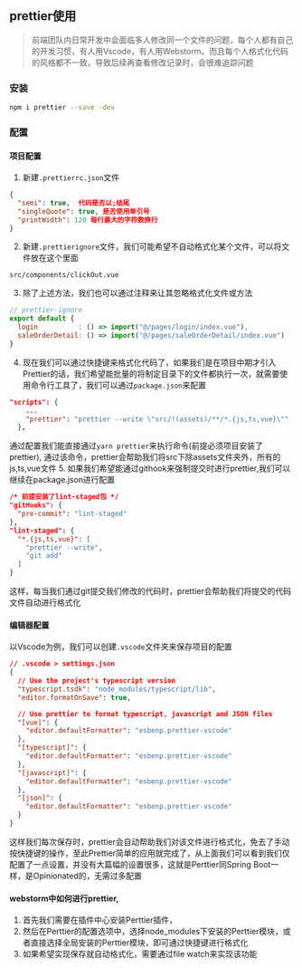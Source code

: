 ## prettier使用
> 前端团队内日常开发中会面临多人修改同一个文件的问题，每个人都有自己的开发习惯，有人用Vscode，有人用Webstorm。而且每个人格式化代码的风格都不一致，导致后续再查看修改记录时，会很难追踪问题

### 安装
```bash
npm i prettier --save -dev
```
### 配置
#### 项目配置
1. 新建`.prettierrc.json`文件
```json
{
  "semi": true,  代码是否以;结尾
  "singleQuote": true, 是否使用单引号
  "printWidth": 120 每行最大的字符数换行
}
```
2. 新建`.prettierignore`文件，我们可能希望不自动格式化某个文件，可以将文件放在这个里面
```
src/components/clickOut.vue
```
3. 除了上述方法，我们也可以通过注释来让其忽略格式化文件或方法
```js
// prettier-ignore
export default {
  login          : () => import("@/pages/login/index.vue"),
  saleOrderDetail: () => import("@/pages/saleOrderDetail/index.vue")
}
```
4. 现在我们可以通过快捷键来格式化代码了，如果我们是在项目中期才引入Prettier的话，我们希望能批量的将制定目录下的文件都执行一次，就需要使用命令行工具了，我们可以通过`package.json`来配置
```json
"scripts": {
    ...
    "prettier": "prettier --write \"src/!(assets)/**/*.{js,ts,vue}\""
  },
```
通过配置我们能直接通过`yarn prettier`来执行命令(前提必须项目安装了prettier), 通过该命令，prettier会帮助我们将src下除assets文件夹外，所有的js,ts,vue文件
5. 如果我们希望能通过githook来强制提交时进行prettier,我们可以继续在package.json进行配置
```json
/* 前提安装了lint-staged包 */
"gitHooks": {
  "pre-commit": "lint-staged"
},
"lint-staged": {
  "*.{js,ts,vue}": [
    "prettier --write",
    "git add"
  ]
}
```
这样，每当我们通过git提交我们修改的代码时，prettier会帮助我们将提交的代码文件自动进行格式化

#### 编辑器配置
以Vscode为例，我们可以创建`.vscode`文件夹来保存项目的配置
```json
// .vscode > settings.json
{
  // Use the project's typescript version
  "typescript.tsdk": "node_modules/typescript/lib",
  "editor.formatOnSave": true,

  // Use prettier to format typescript, javascript and JSON files
  "[vue]": {
    "editor.defaultFormatter": "esbenp.prettier-vscode"
  },
  "[typescript]": {
    "editor.defaultFormatter": "esbenp.prettier-vscode"
  },
  "[javascript]": {
    "editor.defaultFormatter": "esbenp.prettier-vscode"
  },
  "[json]": {
    "editor.defaultFormatter": "esbenp.prettier-vscode"
  }
}
```
这样我们每次保存时，prettier会自动帮助我们对该文件进行格式化，免去了手动按快捷键的操作，至此Prettier简单的应用就完成了，从上面我们可以看到我们仅配置了一点设置，并没有大篇幅的设置很多，这就是Perttier同Spring Boot一样，是Opinionated的，无需过多配置

#### webstorm中如何进行prettier, 
1. 首先我们需要在插件中心安装Perttier插件，
2. 然后在Perttier的配置选项中，选择node_modules下安装的Perttier模块，或者直接选择全局安装的Perttier模块，即可通过快捷键进行格式化
3. 如果希望实现保存就自动格式化，需要通过file watch来实现该功能
